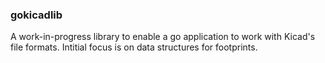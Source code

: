 ### gokicadlib
 
 A work-in-progress library to enable a go application to work with Kicad's file formats. 
 Intitial focus is on data structures for footprints. 
